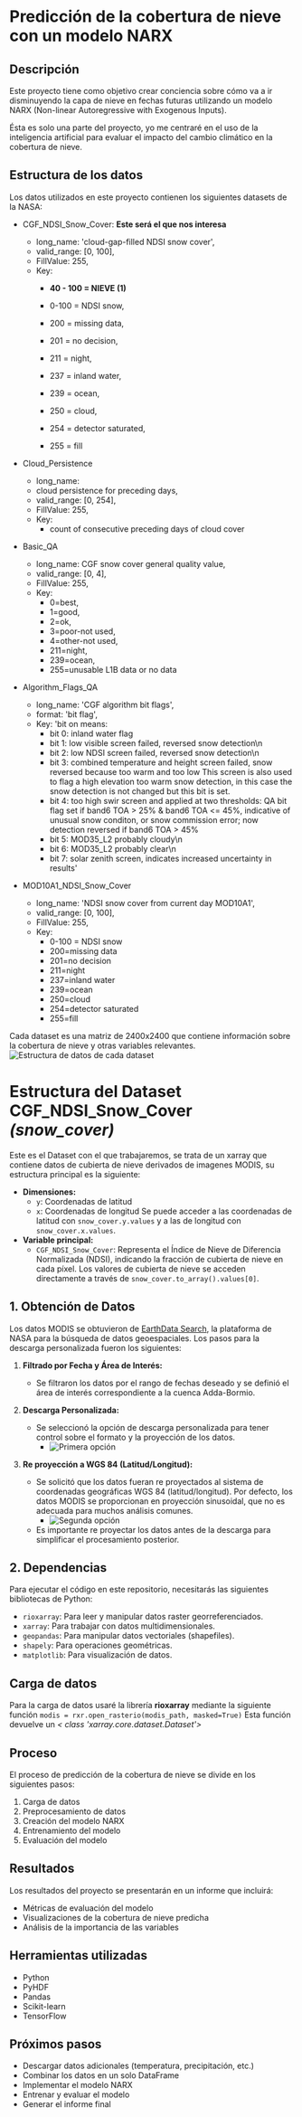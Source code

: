 # Predicción de la cobertura de nieve con un modelo NARX

## Descripción

Este proyecto tiene como objetivo crear conciencia sobre cómo va a ir disminuyendo la capa de nieve en fechas futuras utilizando un modelo NARX (Non-linear Autoregressive with Exogenous Inputs).

Ésta es solo una parte del proyecto, yo me centraré en el uso de la inteligencia artificial para evaluar el impacto del cambio climático en la cobertura de nieve.

## Estructura de los datos

Los datos utilizados en este proyecto contienen los siguientes datasets de la NASA:

* CGF_NDSI_Snow_Cover: **Este será el que nos interesa**
    - long_name: 'cloud-gap-filled NDSI snow cover',
    - valid_range: [0, 100],
    - FillValue: 255,
    - Key:
        - **40 - 100 = NIEVE (1)**

        - 0-100 = NDSI snow,
        - 200 = missing data,
        - 201 = no decision,
        - 211 = night,
        - 237 = inland water,
        - 239 = ocean,
        - 250 = cloud,
        - 254 = detector saturated,
        - 255 = fill

* Cloud_Persistence
    - long_name:
    - cloud persistence for preceding days,
    - valid_range: [0, 254],
    - FillValue: 255,
    - Key:
        - count of consecutive preceding days of cloud cover

* Basic_QA
    - long_name: CGF snow cover general quality value,
    - valid_range: [0, 4],
    - FillValue: 255,
    - Key:
        - 0=best,
        - 1=good,
        - 2=ok,
        - 3=poor-not used,
        - 4=other-not used,
        - 211=night,
        - 239=ocean,
        - 255=unusable L1B data or no data

* Algorithm_Flags_QA
    - long_name: 'CGF algorithm bit flags',
    - format: 'bit flag',
    - Key: 'bit on means:
        - bit 0: inland water flag
        - bit 1: low visible screen failed, reversed snow detection\n    
        - bit 2: low NDSI screen failed, reversed snow detection\n
        - bit 3: combined temperature and height screen failed, snow reversed because too warm and too low
            This screen is also used to flag a high elevation too warm snow detection,
                in this case the snow detection is not changed but this bit is set.
        - bit 4: too high swir screen and applied at two thresholds: QA bit flag set if band6 TOA > 25% & band6 TOA <= 45%, indicative of unusual snow conditon, or snow commission error; now detection reversed if band6 TOA > 45%
        - bit 5: MOD35_L2 probably cloudy\n
        - bit 6: MOD35_L2 probably clear\n
        - bit 7: solar zenith screen, indicates increased uncertainty in results'

* MOD10A1_NDSI_Snow_Cover
    - long_name: 'NDSI snow cover from current day MOD10A1',
    - valid_range: [0, 100],
    - FillValue: 255,
    - Key:
        - 0-100 = NDSI snow
        - 200=missing data
        - 201=no decision
        - 211=night
        - 237=inland water
        - 239=ocean
        - 250=cloud
        - 254=detector saturated
        - 255=fill

Cada dataset es una matriz de 2400x2400 que contiene información sobre la cobertura de nieve y otras variables relevantes.
![Estructura de datos de cada dataset]("img/estructura_datos.drawio.png")

# Estructura del Dataset CGF_NDSI_Snow_Cover _(snow_cover)_
Este es el Dataset con el que trabajaremos, se trata de un xarray que contiene datos de cubierta de nieve derivados de imagenes MODIS, su estructura principal es la siguiente:
* **Dimensiones:**
    * `y`: Coordenadas de latitud
    * `x`: Coordenadas de longitud
    Se puede acceder a las coordenadas de latitud con `snow_cover.y.values` y a las de longitud con `snow_cover.x.values`.
* **Variable principal:**
    * `CGF_NDSI_Snow_Cover`: Representa el Índice de Nieve de Diferencia Normalizada (NDSI), indicando la fracción de cubierta de nieve en cada píxel.
    Los valores de cubierta de nieve se acceden directamente a través de `snow_cover.to_array().values[0]`.


## 1. Obtención de Datos

Los datos MODIS se obtuvieron de [EarthData Search](https://search.earthdata.nasa.gov/search), la plataforma de NASA para la búsqueda de datos geoespaciales. Los pasos para la descarga personalizada fueron los siguientes:

1.  **Filtrado por Fecha y Área de Interés:**
    * Se filtraron los datos por el rango de fechas deseado y se definió el área de interés correspondiente a la cuenca Adda-Bormio.

2.  **Descarga Personalizada:**
    * Se seleccionó la opción de descarga personalizada para tener control sobre el formato y la proyección de los datos.
        * ![Primera opción]("img/option1.png")
3.  **Re proyección a WGS 84 (Latitud/Longitud):**
    * Se solicitó que los datos fueran re proyectados al sistema de coordenadas geográficas WGS 84 (latitud/longitud). Por defecto, los datos MODIS se proporcionan en proyección sinusoidal, que no es adecuada para muchos análisis comunes.
        * ![Segunda opción]("img/option2.png")
    * Es importante re proyectar los datos antes de la descarga para simplificar el procesamiento posterior.

## 2. Dependencias

Para ejecutar el código en este repositorio, necesitarás las siguientes bibliotecas de Python:

* `rioxarray`: Para leer y manipular datos raster georreferenciados.
* `xarray`: Para trabajar con datos multidimensionales.
* `geopandas`: Para manipular datos vectoriales (shapefiles).
* `shapely`: Para operaciones geométricas.
* `matplotlib`: Para visualización de datos.

## Carga de datos
Para la carga de datos usaré la librería **rioxarray** mediante la siguiente función
    `modis = rxr.open_rasterio(modis_path, masked=True)`
Esta función devuelve un *\< class \'xarray.core.dataset.Dataset\'\>*


## Proceso

El proceso de predicción de la cobertura de nieve se divide en los siguientes pasos:

1. Carga de datos
2. Preprocesamiento de datos
3. Creación del modelo NARX
4. Entrenamiento del modelo
5. Evaluación del modelo

## Resultados

Los resultados del proyecto se presentarán en un informe que incluirá:

* Métricas de evaluación del modelo
* Visualizaciones de la cobertura de nieve predicha
* Análisis de la importancia de las variables

## Herramientas utilizadas

* Python
* PyHDF
* Pandas
* Scikit-learn
* TensorFlow

## Próximos pasos

* Descargar datos adicionales (temperatura, precipitación, etc.)
* Combinar los datos en un solo DataFrame
* Implementar el modelo NARX
* Entrenar y evaluar el modelo
* Generar el informe final
